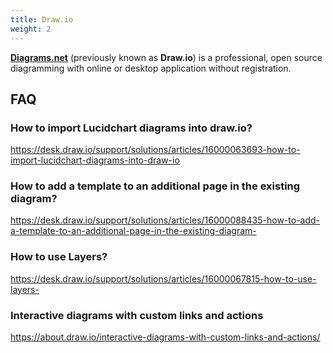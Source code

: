 ```yaml
---
title: Draw.io
weight: 2
---
```


[**Diagrams.net**](https://about.diagram.net/) (previously known as **Draw.io**) is a professional, open source diagramming with online or desktop application without registration.

## FAQ
### How to import Lucidchart diagrams into draw.io?
https://desk.draw.io/support/solutions/articles/16000063693-how-to-import-lucidchart-diagrams-into-draw-io

### How to add a template to an additional page in the existing diagram?
https://desk.draw.io/support/solutions/articles/16000088435-how-to-add-a-template-to-an-additional-page-in-the-existing-diagram-

### How to use Layers?
https://desk.draw.io/support/solutions/articles/16000067815-how-to-use-layers-

### Interactive diagrams with custom links and actions
https://about.draw.io/interactive-diagrams-with-custom-links-and-actions/
